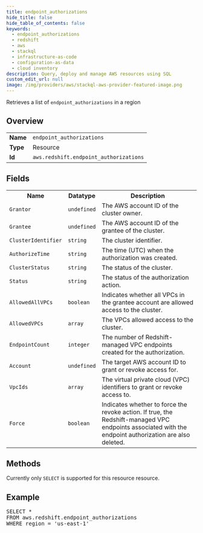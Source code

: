 ```yaml
---
title: endpoint_authorizations
hide_title: false
hide_table_of_contents: false
keywords:
  - endpoint_authorizations
  - redshift
  - aws
  - stackql
  - infrastructure-as-code
  - configuration-as-data
  - cloud inventory
description: Query, deploy and manage AWS resources using SQL
custom_edit_url: null
image: /img/providers/aws/stackql-aws-provider-featured-image.png
---
```

Retrieves a list of <code>endpoint_authorizations</code> in a region

## Overview
<table><tbody>
<tr><td><b>Name</b></td><td><code>endpoint_authorizations</code></td></tr>
<tr><td><b>Type</b></td><td>Resource</td></tr>
<tr><td><b>Id</b></td><td><code>aws.redshift.endpoint_authorizations</code></td></tr>
</tbody></table>

## Fields
<table><tbody>
<tr><th>Name</th><th>Datatype</th><th>Description</th></tr>
<tr><td><code>Grantor</code></td><td><code>undefined</code></td><td>The AWS account ID of the cluster owner.</td></tr><tr><td><code>Grantee</code></td><td><code>undefined</code></td><td>The AWS account ID of the grantee of the cluster.</td></tr><tr><td><code>ClusterIdentifier</code></td><td><code>string</code></td><td>The cluster identifier.</td></tr><tr><td><code>AuthorizeTime</code></td><td><code>string</code></td><td>The time (UTC) when the authorization was created.</td></tr><tr><td><code>ClusterStatus</code></td><td><code>string</code></td><td>The status of the cluster.</td></tr><tr><td><code>Status</code></td><td><code>string</code></td><td>The status of the authorization action.</td></tr><tr><td><code>AllowedAllVPCs</code></td><td><code>boolean</code></td><td>Indicates whether all VPCs in the grantee account are allowed access to the cluster.</td></tr><tr><td><code>AllowedVPCs</code></td><td><code>array</code></td><td>The VPCs allowed access to the cluster.</td></tr><tr><td><code>EndpointCount</code></td><td><code>integer</code></td><td>The number of Redshift-managed VPC endpoints created for the authorization.</td></tr><tr><td><code>Account</code></td><td><code>undefined</code></td><td>The target AWS account ID to grant or revoke access for.</td></tr><tr><td><code>VpcIds</code></td><td><code>array</code></td><td>The virtual private cloud (VPC) identifiers to grant or revoke access to.</td></tr><tr><td><code>Force</code></td><td><code>boolean</code></td><td> Indicates whether to force the revoke action. If true, the Redshift-managed VPC endpoints associated with the endpoint authorization are also deleted.</td></tr>
</tbody></table>

## Methods
Currently only <code>SELECT</code> is supported for this resource resource.

## Example
<pre>
SELECT * 
FROM aws.redshift.endpoint_authorizations
WHERE region = 'us-east-1'
</pre>
